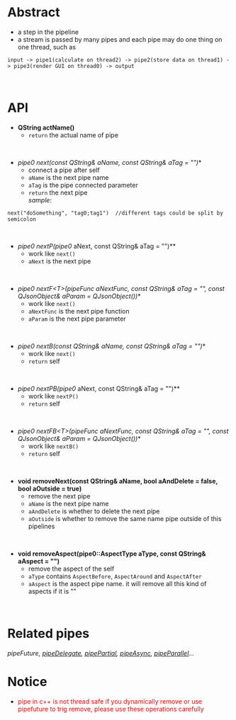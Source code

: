 # Abstract
* a step in the pipeline  
* a stream is passed by many pipes and each pipe may do one thing on one thread, such as  
```
input -> pipe1(calculate on thread2) -> pipe2(store data on thread1) -> pipe3(render GUI on thread0) -> output
```  
</br>

# API
* **QString actName()**  
    - `return` the actual name of pipe  
</br>

* **pipe0* next(const QString& aName, const QString& aTag = "")**  
    - connect a pipe after self  
    - `aName` is the next pipe name
    - `aTag` is the pipe connected parameter  
    - `return` the next pipe  
_sample_:
```
next("doSomething", "tag0;tag1")  //different tags could be split by semicolon
```  
</br>

* **pipe0* nextP(pipe0* aNext, const QString& aTag = "")**  
    - work like `next()`  
    - `aNext` is the next pipe  
</br>

* **pipe0* nextF<T\>(pipeFunc<T> aNextFunc, const QString& aTag = "", const QJsonObject& aParam = QJsonObject())**  
    - work like `next()`  
    - `aNextFunc` is the next pipe function  
    - `aParam` is the next pipe parameter  
</br>

* **pipe0* nextB(const QString& aName, const QString& aTag = "")**  
    - work like `next()`  
    - `return` self  
</br>

* **pipe0* nextPB(pipe0* aNext, const QString& aTag = "")**  
    - work like `nextP()`  
    - `return` self  
</br>

* **pipe0* nextFB<T\>(pipeFunc<T> aNextFunc, const QString& aTag = "", const QJsonObject& aParam = QJsonObject())**  
    - work like `nextB()`  
    - `return` self  
</br>

* **void removeNext(const QString& aName, bool aAndDelete = false, bool aOutside = true)**  
    - remove the next pipe  
    - `aName` is the next pipe name  
    - `aAndDelete` is whether to delete the next pipe  
    - `aOutside` is whether to remove the same name pipe outside of this pipelines  
</br>

* **void removeAspect(pipe0::AspectType aType, const QString& aAspect = "")**  
    - remove the aspect of the self  
    - `aType` contains `AspectBefore`, `AspectAround` and `AspectAfter`  
    - `aAspect` is the aspect pipe name. it will remove all this kind of aspects if it is ""  
</br>

# Related pipes
_pipeFuture, [pipeDelegate](pipes/pipeDelegate.md), [pipePartial](pipes/pipePartial.md), [pipeAsync](pipes/pipeAsync.md), [pipeParallel](pipes/pipeParallel.md)..._  

# Notice  
- <font color="red">pipe in c++ is not thread safe if you dynamically remove or use pipefuture to trig remove, please use these operations carefully</font><br />  
</br>